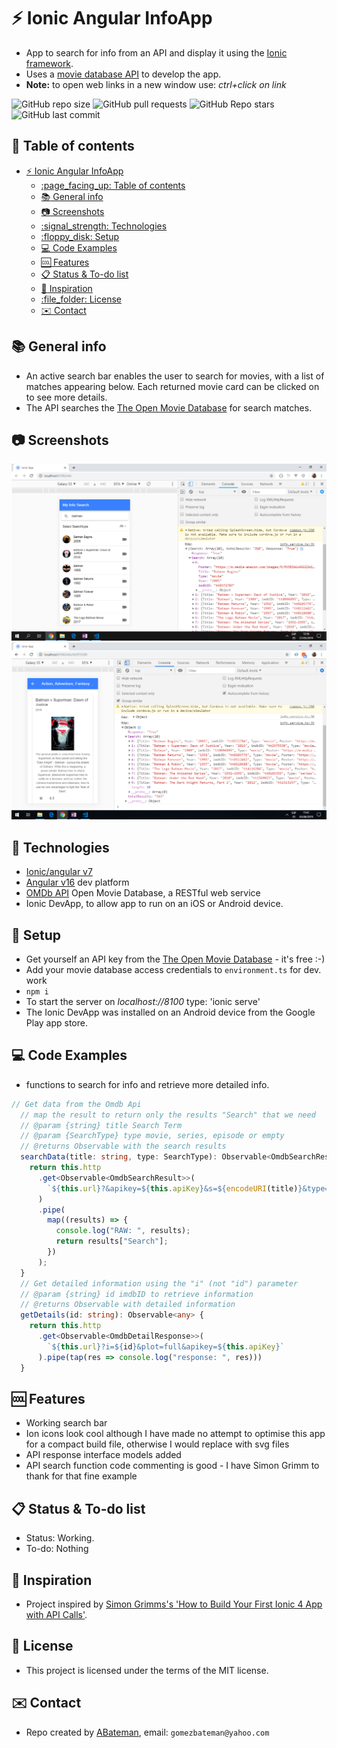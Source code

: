 # :zap: Ionic Angular InfoApp

* App to search for info from an API and display it using the [Ionic framework](https://ionicframework.com/docs).
* Uses a [movie database API](http://www.omdbapi.com/) to develop the app.
* **Note:** to open web links in a new window use: _ctrl+click on link_

![GitHub repo size](https://img.shields.io/github/repo-size/AndrewJBateman/ionic-angular-infoapp?style=plastic)
![GitHub pull requests](https://img.shields.io/github/issues-pr/AndrewJBateman/ionic-angular-infoapp?style=plastic)
![GitHub Repo stars](https://img.shields.io/github/stars/AndrewJBateman/ionic-angular-infoapp?style=plastic)
![GitHub last commit](https://img.shields.io/github/last-commit/AndrewJBateman/ionic-angular-infoapp?style=plastic)

## :page_facing_up: Table of contents

* [:zap: Ionic Angular InfoApp](#zap-ionic-angular-infoapp)
  * [:page\_facing\_up: Table of contents](#page_facing_up-table-of-contents)
  * [:books: General info](#books-general-info)
  * [:camera: Screenshots](#camera-screenshots)
  * [:signal\_strength: Technologies](#signal_strength-technologies)
  * [:floppy\_disk: Setup](#floppy_disk-setup)
  * [:computer: Code Examples](#computer-code-examples)
  * [:cool: Features](#cool-features)
  * [:clipboard: Status \& To-do list](#clipboard-status--to-do-list)
  * [:clap: Inspiration](#clap-inspiration)
  * [:file\_folder: License](#file_folder-license)
  * [:envelope: Contact](#envelope-contact)

## :books: General info

* An active search bar enables the user to search for movies, with a list of matches appearing below. Each returned movie card can be clicked on to see more details.
* The API searches the [The Open Movie Database](http://www.omdbapi.com/) for search matches.

## :camera: Screenshots

![Home Page](./img/info-search.png)
![Home Page](./img/detail.png)

## :signal_strength: Technologies

* [Ionic/angular v7](https://www.npmjs.com/package/@ionic/angular)
* [Angular v16](https://angular.io/) dev platform
* [OMDb API](http://www.omdbapi.com/) Open Movie Database, a RESTful web service
* Ionic DevApp, to allow app to run on an iOS or Android device.

## :floppy_disk: Setup

* Get yourself an API key from the [The Open Movie Database](https://www.omdbapi.com/) - it's free :-)
* Add your movie database access credentials to `environment.ts` for dev. work
* `npm i`
* To start the server on _localhost://8100_ type: 'ionic serve'
* The Ionic DevApp was installed on an Android device from the Google Play app store.

## :computer: Code Examples

* functions to search for info and retrieve more detailed info.

```typescript
// Get data from the Omdb Api
  // map the result to return only the results "Search" that we need
  // @param {string} title Search Term
  // @param {SearchType} type movie, series, episode or empty
  // @returns Observable with the search results
  searchData(title: string, type: SearchType): Observable<OmdbSearchResult> {
    return this.http
      .get<Observable<OmdbSearchResult>>(
        `${this.url}?&apikey=${this.apiKey}&s=${encodeURI(title)}&type=${type}`
      )
      .pipe(
        map((results) => {
          console.log("RAW: ", results);
          return results["Search"];
        })
      );
  }
  // Get detailed information using the "i" (not "id") parameter
  // @param {string} id imdbID to retrieve information
  // @returns Observable with detailed information
  getDetails(id: string): Observable<any> {
    return this.http
      .get<Observable<OmdbDetailResponse>>(
        `${this.url}?i=${id}&plot=full&apikey=${this.apiKey}`
      ).pipe(tap(res => console.log("response: ", res)))
  }
```

## :cool: Features

* Working search bar
* Ion icons look cool although I have made no attempt to optimise this app for a compact build file, otherwise I would replace with svg files
* API response interface models added
* API search function code commenting is good - I have Simon Grimm to thank for that fine example

## :clipboard: Status & To-do list

* Status: Working.
* To-do: Nothing

## :clap: Inspiration

* Project inspired by [Simon Grimms's 'How to Build Your First Ionic 4 App with API Calls'](https://medium.freecodecamp.org/how-to-build-your-first-ionic-4-app-with-api-calls-f6ea747dc17a).

## :file_folder: License

* This project is licensed under the terms of the MIT license.

## :envelope: Contact

* Repo created by [ABateman](https://github.com/AndrewJBateman), email: `gomezbateman@yahoo.com`
